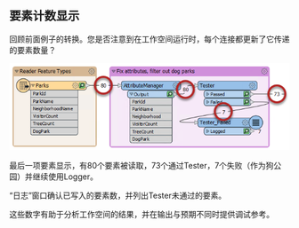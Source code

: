 ## 要素计数显示

回顾前面例子的转换。您是否注意到在工作空间运行时，每个连接都更新了它传递的要素数量？

![](./Images/Img2.030.TransformerCounts.png)

最后一项要素显示，有80个要素被读取，73个通过Tester，7个失败（作为狗公园）并继续使用Logger。

“日志”窗口确认已写入的要素数，并列出Tester未通过的要素。

这些数字有助于分析工作空间的结果，并在输出与预期不同时提供调试参考。

